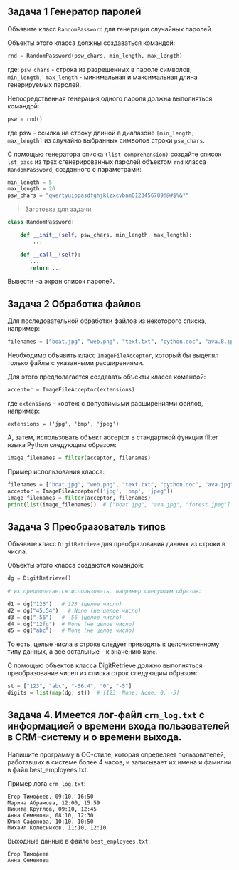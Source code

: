 ## Задача 1 Генератор паролей

Объявите класс `RandomPassword` для генерации случайных паролей. 

Объекты этого класса должны создаваться командой:

```python
rnd = RandomPassword(psw_chars, min_length, max_length)
```
где:
`psw_chars` - строка из разрешенных в пароле символов;
` min_length, max_length` - минимальная и максимальная длина генерируемых паролей.

Непосредственная генерация одного пароля должна выполняться командой:

```python
psw = rnd()
```
где psw - ссылка на строку длиной в диапазоне `[min_length; max_length]` из случайно выбранных символов строки `psw_chars`.

С помощью генератора списка `(list comprehension)` создайте список `lst_pass` из трех сгенерированных паролей объектом `rnd` класса `RandomPassword`, созданного с параметрами: 

```python
min_length = 5
max_length = 20
psw_chars = "qwertyuiopasdfghjklzxcvbnm0123456789!@#$%&*"

```
> Заготовка для задачи

```python
class RandomPassword:

    def __init__(self, psw_chars, min_length, max_length):
        ...

    def __call__(self):
       ...  
       return ...
```
Вывести на экран список паролей.

## Задача 2 Обработка файлов

Для последовательной обработки файлов из некоторого списка, например:

```python
filenames = ["boat.jpg", "web.png", "text.txt", "python.doc", "ava.8.jpg", "forest.jpeg", "eq_1.png", "eq_2.png", "my.html", "data.shtml"]

```
Необходимо объявить класс `ImageFileAcceptor`, который бы выделял только файлы с указанными расширениями.

Для этого предполагается создавать объекты класса командой:

```python
acceptor = ImageFileAcceptor(extensions)
```

где `extensions` - кортеж с допустимыми расширениями файлов, например: 

`extensions = ('jpg', 'bmp', 'jpeg')`

А, затем, использовать объект acceptor в стандартной функции filter языка Python следующим образом:

```python
image_filenames = filter(acceptor, filenames)
```

Пример использования класса:


```python
filenames = ["boat.jpg", "web.png", "text.txt", "python.doc", "ava.jpg", "forest.jpeg", "eq_1.png", "eq_2.png"]
acceptor = ImageFileAcceptor(('jpg', 'bmp', 'jpeg'))
image_filenames = filter(acceptor, filenames)
print(list(image_filenames))  # ["boat.jpg", "ava.jpg", "forest.jpeg"]
```


## Задача 3 Преобразователь типов


Объявите класс `DigitRetrieve` для преобразования данных из строки в числа. 

Объекты этого класса создаются командой:
```python
dg = DigitRetrieve()

# их предполагается использовать, например следующим образом:

d1 = dg("123")   # 123 (целое число)
d2 = dg("45.54")   # None (не целое число)
d3 = dg("-56")   # -56 (целое число)
d4 = dg("12fg")  # None (не целое число)
d5 = dg("abc")   # None (не целое число)
```

То есть, целые числа в строке следует приводить к целочисленному типу данных, а все остальные - к значению `None`.

С помощью объектов класса DigitRetrieve должно выполняться преобразование чисел из списка строк следующим образом:

```python
st = ["123", "abc", "-56.4", "0", "-5"]
digits = list(map(dg, st))  # [123, None, None, 0, -5]
```


## Задача 4. Имеется лог-файл `crm_log.txt` с информацией о времени входа пользователей в CRM-систему и о времени выхода. 
Напишите программу в ОО-стиле, которая определяет пользователей, работавших в системе более 4 часов, и записывает их имена и фамилии в файл best_employees.txt.

Пример лога `crm_log.txt`:

```        
Егор Тимофеев, 09:10, 16:50
Марина Абрамова, 12:00, 15:59
Никита Круглов, 09:10, 12:45
Анна Семенова, 08:10, 12:30
Юлия Сафонова, 10:10, 10:50
Михаил Колесников, 11:10, 12:10
```
    
Выходные данные в файле `best_employees.txt`:

```        
Егор Тимофеев
Анна Семенова
```
